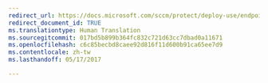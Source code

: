 ```yaml
---
redirect_url: https://docs.microsoft.com/sccm/protect/deploy-use/endpoint-protection-configure
redirect_document_id: TRUE
ms.translationtype: Human Translation
ms.sourcegitcommit: 017bd5b899b364fc832c721d63cc7dbad0a11671
ms.openlocfilehash: c6c85becbd8caee92d816f11d600b91ca65ee7d9
ms.contentlocale: zh-tw
ms.lasthandoff: 05/17/2017

---
```


